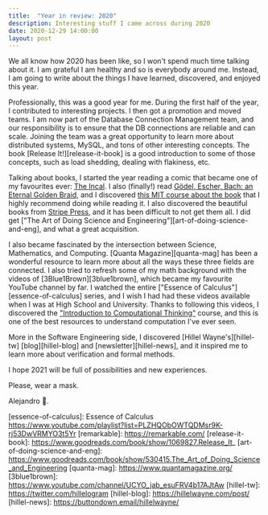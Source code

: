 ```yaml
---
title:  "Year in review: 2020"
description: Interesting stuff I came across during 2020
date: 2020-12-29 14:00:00
layout: post
---
```


We all know how 2020 has been like, so I won't spend much time talking about it. I am grateful I am healthy and so is everybody around me. Instead, I am going to write about the things I have learned, discovered, and enjoyed this year.


Professionally, this was a good year for me. During the first half of the year, I contributed to interesting projects. I then got a promotion and moved teams. I am now part of the Database Connection Management team, and our responsibility is to ensure that the DB connections are reliable and can scale. Joining the team was a great opportunity to learn more about distributed systems, MySQL, and tons of other interesting concepts. The book [Release It!][release-it-book] is a good introduction to some of those concepts, such as load shedding, dealing with flakiness, etc.

Talking about books, I started the year reading a comic that became one of my favourites ever: [The Incal][the-incal]. I also (finally!) read [Gödel, Escher, Bach: an Eternal Golden Braid][geb-mit], and I discovered [this MIT course about the book][geb-mit] that I highly recommend doing while reading it. I also discovered the beautiful books from [Stripe Press][stripe-press], and it has been difficult to not get them all. I did get ["The Art of Doing Science and Engineering"][art-of-doing-science-and-eng], and what a great acquisition.

I also became fascinated by the intersection between Science, Mathematics, and Computing. [Quanta Magazine][quanta-mag] has been a wonderful resource to learn more about all the ways these three fields are connected. I also tried to refresh some of my math background with the videos of [3Blue1Brown][3blue1brown], which became my favourite YouTube channel by far. I watched the entire ["Essence of Calculus"][essence-of-calculus] series, and I wish I had had these videos available when I was at High School and University. Thanks to following this videos, I discovered the ["Introduction to Computational Thinking"][computational-thinking-mit] course, and this is one of the best resources to understand computation I've ever seen.

More in the Software Engineering side, I discovered [Hillel Wayne's][hillel-tw] [blog][hillel-blog] and [newsletter][hillel-news], and it inspired me to learn more about verification and formal methods.

I hope 2021 will be full of possibilities and new experiences.

Please, wear a mask.

Alejandro 👾.

[stripe-press]: https://press.stripe.com/
[geb-mit]: https://ocw.mit.edu/high-school/humanities-and-social-sciences/godel-escher-bach/
[geb-wiki]: https://en.wikipedia.org/wiki/G%C3%B6del,_Escher,_Bach
[foundation-trilogy]: https://www.goodreads.com/book/show/46654.The_Foundation_Trilogy
[the-incal]: https://en.wikipedia.org/wiki/The_Incal
[computational-thinking-mit]: https://computationalthinking.mit.edu/Fall20/
[essence-of-calculus]: Essence of Calculus https://www.youtube.com/playlist?list=PLZHQObOWTQDMsr9K-rj53DwVRMYO3t5Yr
[remarkable]: https://remarkable.com/
[release-it-book]: https://www.goodreads.com/book/show/1069827.Release_It_
[art-of-doing-science-and-eng]: https://www.goodreads.com/book/show/530415.The_Art_of_Doing_Science_and_Engineering
[quanta-mag]: https://www.quantamagazine.org/
[3blue1brown]: https://www.youtube.com/channel/UCYO_jab_esuFRV4b17AJtAw
[hillel-tw]: https://twitter.com/hillelogram
[hillel-blog]: https://hillelwayne.com/post/
[hillel-news]: https://buttondown.email/hillelwayne/
